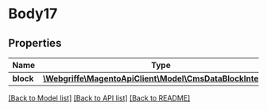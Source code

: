 # Body17

## Properties
Name | Type | Description | Notes
------------ | ------------- | ------------- | -------------
**block** | [**\Webgriffe\MagentoApiClient\Model\CmsDataBlockInterface**](CmsDataBlockInterface.md) |  | 

[[Back to Model list]](../README.md#documentation-for-models) [[Back to API list]](../README.md#documentation-for-api-endpoints) [[Back to README]](../README.md)


